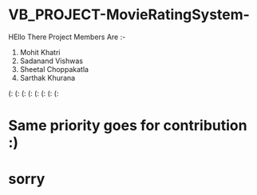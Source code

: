 # VB_PROJECT-MovieRatingSystem-
HEllo There
Project Members Are :-
1. Mohit Khatri
2. Sadanand Vishwas
3. Sheetal Choppakatla
4. Sarthak Khurana

(: (: (: (: (: (: (: (:
# Same priority goes for contribution :)
# sorry
